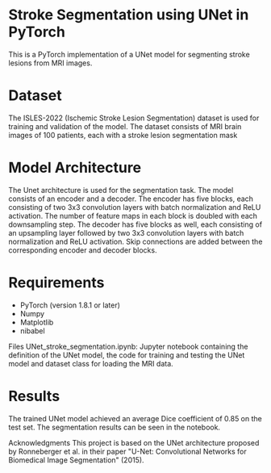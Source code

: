 # Stroke Segmentation using UNet in PyTorch
This is a PyTorch implementation of a UNet model for segmenting stroke lesions from MRI images. 
# Dataset
The ISLES-2022 (Ischemic Stroke Lesion Segmentation) dataset is used for training and validation of the model. The dataset consists of MRI brain images of 100 patients, each with a stroke lesion segmentation mask
# Model Architecture
The Unet architecture is used for the segmentation task. The model consists of an encoder and a decoder. The encoder has five blocks, each consisting of two 3x3 convolution layers with batch normalization and ReLU activation. The number of feature maps in each block is doubled with each downsampling step. The decoder has five blocks as well, each consisting of an upsampling layer followed by two 3x3 convolution layers with batch normalization and ReLU activation. Skip connections are added between the corresponding encoder and decoder blocks.
# Requirements
- PyTorch (version 1.8.1 or later)
- Numpy
- Matplotlib
- nibabel

Files
UNet_stroke_segmentation.ipynb: Jupyter notebook containing the definition of the UNet model, the code for training and testing the UNet model and dataset class for loading the MRI data.


# Results
The trained UNet model achieved an average Dice coefficient of 0.85 on the test set. The segmentation results can be seen in the notebook.

Acknowledgments
This project is based on the UNet architecture proposed by Ronneberger et al. in their paper "U-Net: Convolutional Networks for Biomedical Image Segmentation" (2015).
